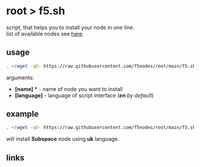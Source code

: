 # root > f5.sh

script, that helps you to install your node in one line.  
list of available nodes see [here](https://github.com/f5nodes).

## usage

```sh
. <(wget -qO- https://raw.githubusercontent.com/f5nodes/root/main/f5.sh) [name] [language]
```

arguments:

-  **[name] \*** - name of node you want to install
-  **[language]** - language of script interface (_**en** by default_)

## example

```sh
. <(wget -qO- https://raw.githubusercontent.com/f5nodes/root/main/f5.sh) subspace uk
```

will install **Subspace** node using **uk** language.

## links
